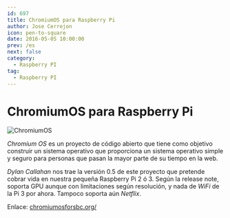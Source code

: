 ```yaml
---
id: 697
title: ChromiumOS para Raspberry Pi
author: Jose Cerrejon
icon: pen-to-square
date: 2016-05-05 10:00:00
prev: /es
next: false
category:
  - Raspberry PI
tag:
  - Raspberry PI
---
```


# ChromiumOS para Raspberry Pi

![ChromiumOS](/images/2016/05/chromium_OS.png)

*Chromium OS* es un proyecto de código abierto que tiene como objetivo construir un sistema operativo que proporciona un sistema operativo simple y seguro para personas que pasan la mayor parte de su tiempo en la web.

*Dylan Callahan* nos trae la versión 0.5 de este proyecto que pretende cobrar vida en nuestra pequeña Raspberry Pi 2 ó 3. Según la release note, soporta GPU aunque con limitaciones según resolución, y nada de *WiFi* de la Pi 3 por ahora. Tampoco soporta aún *Netflix*.

Enlace: [chromiumosforsbc.org/](http://www.chromiumosforsbc.org/)